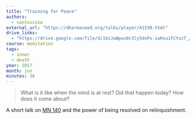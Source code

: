 ```yaml
---
title: "Training for Peace"
authors:
  - santussika
external_url: "https://dharmaseed.org/talks/player/41530.html"
drive_links:
  - "https://drive.google.com/file/d/1UzJaWpos0c3ly5dxPx-iwKsuiFCYoz7_/view?usp=drivesdk"
course: meditation
tags:
  - inner
  - death
year: 2017
month: jun
minutes: 36
---
```


> What is it like when the mind is at rest? Did that happen today? How does it come about?

A short talk on [MN 140](/content/canon/mn140) and the power of being resolved on relinquishment.
